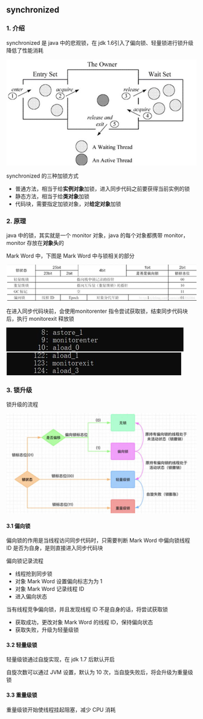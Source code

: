 ## synchronized

### 1. 介绍

synchronized 是 java 中的悲观锁，在 jdk 1.6引入了偏向锁、轻量锁进行锁升级降低了性能消耗

<img src="img/java monitor.jpg" style="zoom:80%" />

synchronized 的三种加锁方式

- 普通方法，相当于给**实例对象**加锁，进入同步代码之前要获得当前实例的锁
- 静态方法，相当于给**类对象**加锁
- 代码块，需要指定加锁对象，对**给定对象**加锁



### 2. 原理

java 中的锁，其实就是一个 monitor 对象，java 的每个对象都携带 monitor，monitor 存放在**对象头**的 

Mark Word  中，下图是 Mark Word 中与锁相关的部分

<img src="img/mark word中锁相关部分.jpg" />

在进入同步代码块前，会使用monitorenter 指令尝试获取锁，结束同步代码块后，执行 monitorexit  释放锁

<img src ="img/moniterenter.jpg" />

<img src ="img/moniterexit.jpg" />



### 3. 锁升级

锁升级的流程

<img src="img/锁升级过程.jpg"/>

#### 3.1 偏向锁

偏向锁的作用是当线程访问同步代码时，只需要判断 Mark Word 中偏向锁线程 ID 是否为自身，是则直接进入同步代码块

偏向锁记录流程

- 线程抢到同步锁
- 对象 Mark Word 设置偏向标志为为 1
- 对象 Mark Word 记录线程 ID
- 进入偏向状态

当有线程竞争偏向锁，并且发现线程 ID 不是自身的话，将尝试获取锁

- 获取成功，更改对象 Mark Word 的线程 ID，保持偏向状态
- 获取失败，升级为轻量级锁

#### 3.2 轻量级锁

轻量级锁通过自旋实现，在 jdk 1.7 后默认开启

自旋次数可以通过 JVM 设置，默认为 10 次，当自旋失败后，将会升级为重量级锁

#### 3.3 重量级锁

重量级锁开始使线程挂起阻塞，减少 CPU 消耗

